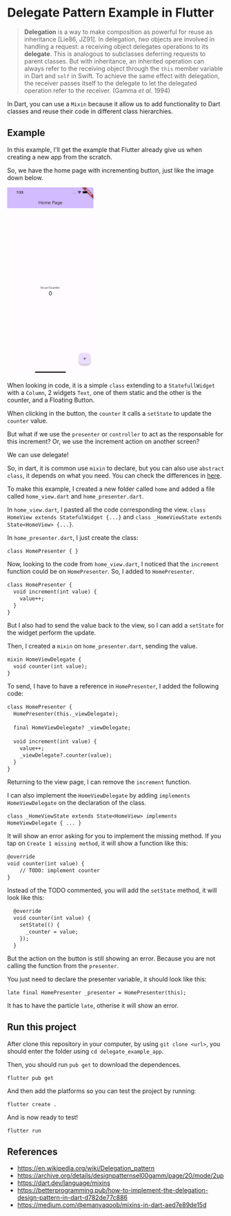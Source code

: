 # Delegate Pattern Example in Flutter

> **Delegation** is a way to make composition as powerful for reuse as inheritance [Lie86, JZ91]. In delegation, _two_ objects are involved in handling a request: a receiving object delegates operations to its **delegate**. This is analogous to subclasses deferring requests to parent classes. But with inheritance, an inherited operation can always refer to the receiving object through the `this` member variable in Dart and `self` in Swift. To achieve the same effect with delegation, the receiver passes itself to the delegate to let the delegated operation refer to the receiver. (Gamma _et al._ 1994)

In Dart, you can use a `Mixin` because it allow us to add functionality to Dart classes and reuse their code in different class hierarchies.

## Example
In this example, I'll get the example that Flutter already give us when creating a new app from the scratch.

So, we have the home page with incrementing button, just like the image down below.

<img src="screenshots/initial-page.png" alt="drawing" width="200"/>

When looking in code, it is a simple `class` extending to a `StatefullWidget` with a `Column`, 2 widgets `Text`, one of them static and the other is the counter, and a Floating Button.

When clicking in the button, the `counter` it calls a `setState` to update the `counter` value.

But what if we use the `presenter` or `controller` to act as the responsable for this increment? Or, we use the increment action on another screen? 

We can use delegate!

So, in dart, it is common use `mixin` to declare, but you can also use `abstract class`, it depends on what you need. You can check the differences in [here](https://medium.com/@m.a.afrazandeh/mixins-vs-interfaces-in-dart-dffe614d295d).

To make this example, I created a new folder called `home` and added a file called `home_view.dart` and `home_presenter.dart`.

In `home_view.dart`, I pasted all the code corresponding the view.
`class HomeView extends StatefulWidget {...}` and `class _HomeViewState extends State<HomeView> {...}`.

In `home_presenter.dart`, I just create the class:
```
class HomePresenter { }
```

Now, looking to the code from `home_view.dart`, I noticed that the `increment` function could be on `HomePresenter`. So, I added to `HomePresenter`.

```
class HomePresenter {
  void increment(int value) {
    value++;
  }
}
```

But I also had to send the value back to the view, so I can add a `setState` for the widget perform the update.

Then, I created a `mixin` on `home_presenter.dart`, sending the value.

```
mixin HomeViewDelegate {
  void counter(int value);
}
```

To send, I have to have a reference in `HomePresenter`, I added the following code: 
```
class HomePresenter {
  HomePresenter(this._viewDelegate);

  final HomeViewDelegate? _viewDelegate;

  void increment(int value) {
    value++;
    _viewDelegate?.counter(value);
  }
}
```

Returning to the view page, I can remove the `increment` function.

I can also implement the `HomeViewDelegate` by adding `implements HomeViewDelegate` on the declaration of the class.
```
class _HomeViewState extends State<HomeView> implements HomeViewDelegate { ... }
```

It will show an error asking for you to implement the missing method. If you tap on `Create 1 missing method`, it will show a function like this:
```
@override
void counter(int value) {
    // TODO: implement counter
}
```

Instead of the TODO commented, you will add the `setState` method, it will look like this:
```
  @override
  void counter(int value) {
    setState(() {
      _counter = value;
    });
  }
```

But the action on the button is still showing an error. Because you are not calling the function from the `presenter`.

You just need to declare the presenter variable, it should look like this:

```
late final HomePresenter _presenter = HomePresenter(this);
```

It has to have the particle `late`, otherise it will show an error.

## Run this project

After clone this repository in your computer, by using `git clone <url>`, you should enter the folder using `cd delegate_example_app`.

Then, you should run `pub get` to download the dependences.
```
flutter pub get
```

And then add the platforms so you can test the project by running:
```
flutter create .
```

And is now ready to test!
```
flutter run
```

## References
- https://en.wikipedia.org/wiki/Delegation_pattern
- https://archive.org/details/designpatternsel00gamm/page/20/mode/2up
- https://dart.dev/language/mixins
- https://betterprogramming.pub/how-to-implement-the-delegation-design-pattern-in-dart-d782de77c886
- https://medium.com/@emanyaqoob/mixins-in-dart-aed7e89de15d

